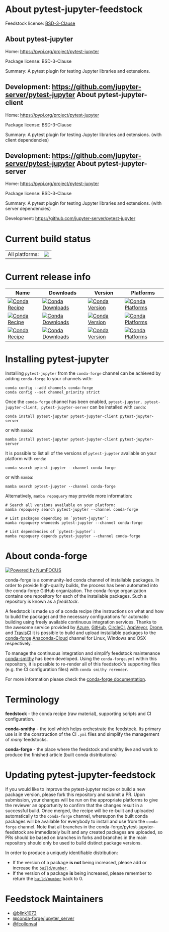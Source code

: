 About pytest-jupyter-feedstock
==============================

Feedstock license: [BSD-3-Clause](https://github.com/conda-forge/pytest-jupyter-feedstock/blob/main/LICENSE.txt)

About pytest-jupyter
--------------------

Home: https://pypi.org/project/pytest-jupyter

Package license: BSD-3-Clause

Summary: A pytest plugin for testing Jupyter libraries and extensions.

Development: https://github.com/jupyter-server/pytest-jupyter
About pytest-jupyter-client
---------------------------

Home: https://pypi.org/project/pytest-jupyter

Package license: BSD-3-Clause

Summary: A pytest plugin for testing Jupyter libraries and extensions. (with client dependencies)

Development: https://github.com/jupyter-server/pytest-jupyter
About pytest-jupyter-server
---------------------------

Home: https://pypi.org/project/pytest-jupyter

Package license: BSD-3-Clause

Summary: A pytest plugin for testing Jupyter libraries and extensions. (with server dependencies)

Development: https://github.com/jupyter-server/pytest-jupyter

Current build status
====================


<table><tr><td>All platforms:</td>
    <td>
      <a href="https://dev.azure.com/conda-forge/feedstock-builds/_build/latest?definitionId=18180&branchName=main">
        <img src="https://dev.azure.com/conda-forge/feedstock-builds/_apis/build/status/pytest-jupyter-feedstock?branchName=main">
      </a>
    </td>
  </tr>
</table>

Current release info
====================

| Name | Downloads | Version | Platforms |
| --- | --- | --- | --- |
| [![Conda Recipe](https://img.shields.io/badge/recipe-pytest--jupyter-green.svg)](https://anaconda.org/conda-forge/pytest-jupyter) | [![Conda Downloads](https://img.shields.io/conda/dn/conda-forge/pytest-jupyter.svg)](https://anaconda.org/conda-forge/pytest-jupyter) | [![Conda Version](https://img.shields.io/conda/vn/conda-forge/pytest-jupyter.svg)](https://anaconda.org/conda-forge/pytest-jupyter) | [![Conda Platforms](https://img.shields.io/conda/pn/conda-forge/pytest-jupyter.svg)](https://anaconda.org/conda-forge/pytest-jupyter) |
| [![Conda Recipe](https://img.shields.io/badge/recipe-pytest--jupyter--client-green.svg)](https://anaconda.org/conda-forge/pytest-jupyter-client) | [![Conda Downloads](https://img.shields.io/conda/dn/conda-forge/pytest-jupyter-client.svg)](https://anaconda.org/conda-forge/pytest-jupyter-client) | [![Conda Version](https://img.shields.io/conda/vn/conda-forge/pytest-jupyter-client.svg)](https://anaconda.org/conda-forge/pytest-jupyter-client) | [![Conda Platforms](https://img.shields.io/conda/pn/conda-forge/pytest-jupyter-client.svg)](https://anaconda.org/conda-forge/pytest-jupyter-client) |
| [![Conda Recipe](https://img.shields.io/badge/recipe-pytest--jupyter--server-green.svg)](https://anaconda.org/conda-forge/pytest-jupyter-server) | [![Conda Downloads](https://img.shields.io/conda/dn/conda-forge/pytest-jupyter-server.svg)](https://anaconda.org/conda-forge/pytest-jupyter-server) | [![Conda Version](https://img.shields.io/conda/vn/conda-forge/pytest-jupyter-server.svg)](https://anaconda.org/conda-forge/pytest-jupyter-server) | [![Conda Platforms](https://img.shields.io/conda/pn/conda-forge/pytest-jupyter-server.svg)](https://anaconda.org/conda-forge/pytest-jupyter-server) |

Installing pytest-jupyter
=========================

Installing `pytest-jupyter` from the `conda-forge` channel can be achieved by adding `conda-forge` to your channels with:

```
conda config --add channels conda-forge
conda config --set channel_priority strict
```

Once the `conda-forge` channel has been enabled, `pytest-jupyter, pytest-jupyter-client, pytest-jupyter-server` can be installed with `conda`:

```
conda install pytest-jupyter pytest-jupyter-client pytest-jupyter-server
```

or with `mamba`:

```
mamba install pytest-jupyter pytest-jupyter-client pytest-jupyter-server
```

It is possible to list all of the versions of `pytest-jupyter` available on your platform with `conda`:

```
conda search pytest-jupyter --channel conda-forge
```

or with `mamba`:

```
mamba search pytest-jupyter --channel conda-forge
```

Alternatively, `mamba repoquery` may provide more information:

```
# Search all versions available on your platform:
mamba repoquery search pytest-jupyter --channel conda-forge

# List packages depending on `pytest-jupyter`:
mamba repoquery whoneeds pytest-jupyter --channel conda-forge

# List dependencies of `pytest-jupyter`:
mamba repoquery depends pytest-jupyter --channel conda-forge
```


About conda-forge
=================

[![Powered by
NumFOCUS](https://img.shields.io/badge/powered%20by-NumFOCUS-orange.svg?style=flat&colorA=E1523D&colorB=007D8A)](https://numfocus.org)

conda-forge is a community-led conda channel of installable packages.
In order to provide high-quality builds, the process has been automated into the
conda-forge GitHub organization. The conda-forge organization contains one repository
for each of the installable packages. Such a repository is known as a *feedstock*.

A feedstock is made up of a conda recipe (the instructions on what and how to build
the package) and the necessary configurations for automatic building using freely
available continuous integration services. Thanks to the awesome service provided by
[Azure](https://azure.microsoft.com/en-us/services/devops/), [GitHub](https://github.com/),
[CircleCI](https://circleci.com/), [AppVeyor](https://www.appveyor.com/),
[Drone](https://cloud.drone.io/welcome), and [TravisCI](https://travis-ci.com/)
it is possible to build and upload installable packages to the
[conda-forge](https://anaconda.org/conda-forge) [Anaconda-Cloud](https://anaconda.org/)
channel for Linux, Windows and OSX respectively.

To manage the continuous integration and simplify feedstock maintenance
[conda-smithy](https://github.com/conda-forge/conda-smithy) has been developed.
Using the ``conda-forge.yml`` within this repository, it is possible to re-render all of
this feedstock's supporting files (e.g. the CI configuration files) with ``conda smithy rerender``.

For more information please check the [conda-forge documentation](https://conda-forge.org/docs/).

Terminology
===========

**feedstock** - the conda recipe (raw material), supporting scripts and CI configuration.

**conda-smithy** - the tool which helps orchestrate the feedstock.
                   Its primary use is in the construction of the CI ``.yml`` files
                   and simplify the management of *many* feedstocks.

**conda-forge** - the place where the feedstock and smithy live and work to
                  produce the finished article (built conda distributions)


Updating pytest-jupyter-feedstock
=================================

If you would like to improve the pytest-jupyter recipe or build a new
package version, please fork this repository and submit a PR. Upon submission,
your changes will be run on the appropriate platforms to give the reviewer an
opportunity to confirm that the changes result in a successful build. Once
merged, the recipe will be re-built and uploaded automatically to the
`conda-forge` channel, whereupon the built conda packages will be available for
everybody to install and use from the `conda-forge` channel.
Note that all branches in the conda-forge/pytest-jupyter-feedstock are
immediately built and any created packages are uploaded, so PRs should be based
on branches in forks and branches in the main repository should only be used to
build distinct package versions.

In order to produce a uniquely identifiable distribution:
 * If the version of a package **is not** being increased, please add or increase
   the [``build/number``](https://docs.conda.io/projects/conda-build/en/latest/resources/define-metadata.html#build-number-and-string).
 * If the version of a package **is** being increased, please remember to return
   the [``build/number``](https://docs.conda.io/projects/conda-build/en/latest/resources/define-metadata.html#build-number-and-string)
   back to 0.

Feedstock Maintainers
=====================

* [@blink1073](https://github.com/blink1073/)
* [@conda-forge/jupyter_server](https://github.com/conda-forge/jupyter_server/)
* [@fcollonval](https://github.com/fcollonval/)

